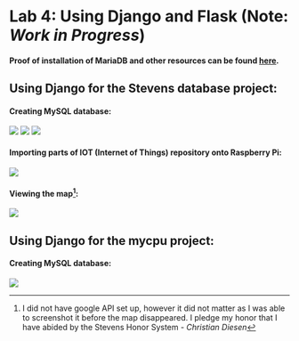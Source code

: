 # Lab 4: Using Django and Flask (Note: *Work in Progress*)
#### Proof of installation of MariaDB and other resources can be found [here](https://github.com/cdiesen/EE-322/blob/main/lab4/imagesAndResources/README.md).

## Using Django for the Stevens database project:
#### Creating MySQL database:
![](https://github.com/cdiesen/EE-322/blob/main/lab4/imagesAndResources/lab4p1.png)
![](https://github.com/cdiesen/EE-322/blob/main/lab4/imagesAndResources/lab4p2.png)
![](https://github.com/cdiesen/EE-322/blob/main/lab4/imagesAndResources/lab4p3.png)

#### Importing parts of IOT (Internet of Things) repository onto Raspberry Pi:
![](https://github.com/cdiesen/EE-322/blob/main/lab4/imagesAndResources/lab4p4.png)

#### Viewing the map[^1]:
![](https://github.com/cdiesen/EE-322/blob/main/lab4/imagesAndResources/lab4p5.png)

## Using Django for the mycpu project:
#### Creating MySQL database:
![](https://github.com/cdiesen/EE-322/blob/main/lab4/imagesAndResources/lab4p6.png)


[^1]: I did not have google API set up, however it did not matter as I was able to screenshot it before the map disappeared.
I pledge my honor that I have abided by the Stevens Honor System - *Christian Diesen*
